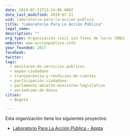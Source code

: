 ```yaml
---
date: 2019-07-21T23:14:06.000Z
date_last_modified: 2019-07-21
uid: laboratorio-para-la-accion-publica
title: "Laboratorio Para La Acción Pública"
legal_name: 
description: ""
org_type: Organización civil sin fines de lucro (ONG)
website: www.accionpublica.info
year_founded: 2017
facebook: 
twitter: 
tags:
  - monitoreo-de-servicios-publicos
  - mapeo-ciudadano
  - transparencia-y-rendicion-de-cuentas
  - participación-ciudadana
  - parlamento-abierto-monitoreo-legislativo
  - periodismo-de-datos
cities: 
  - Bogotá

---
```


Esta organización tiene los siguientes proyectos:

- [Laboratorio Para La Acción Pública - Appta](/proyectos/laboratorio-para-la-accion-publica-appta)
